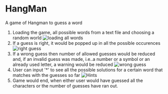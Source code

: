 # HangMan
A game of Hangman to guess a word
1. Loading the game, all possible words from a text file and choosing a random world
![loading all words](https://user-images.githubusercontent.com/101165632/188852946-cb5aec4c-47ef-4f93-8bf1-77700c7a3ecc.png)
2. If a guess is right, it would be popped up in all the possible occurences
![right guess](https://user-images.githubusercontent.com/101165632/188853076-58a1c835-c8c8-4448-ae03-49de9e80440c.png)
3. If a wrong guess then number of allowed guesses would be reduced and, if an invalid guess was made, i.e..a number or a symbol or an already used letter, a warning would be reduced
![wrong guess](https://user-images.githubusercontent.com/101165632/188853371-e24a197f-e120-4955-a59c-9e7ce766a9cf.png)
4. User can input '*' to see all the possible solutions for a certain word that matches with the guesses so far
![Hints](https://user-images.githubusercontent.com/101165632/188853495-eb579233-f770-4b0c-979a-7ad2a4248901.png)
5. Game would end, when either user would have guessed all the characters or the number of guesses have ran out.
